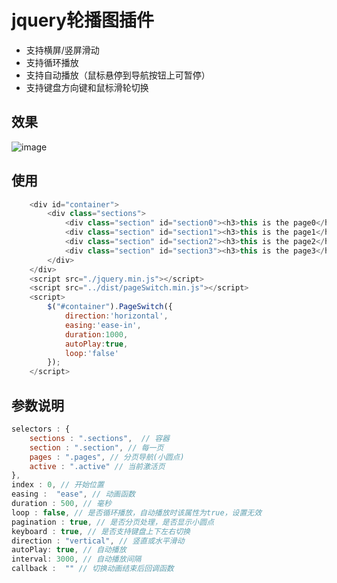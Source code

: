 # jquery轮播图插件
* 支持横屏/竖屏滑动
* 支持循环播放
* 支持自动播放（鼠标悬停到导航按钮上可暂停）
* 支持键盘方向键和鼠标滑轮切换

## 效果
![image](https://github.com/ParadeTo/page-switch/blob/master/img/demo.gif)

## 使用
```javascript
	<div id="container">
		<div class="sections">
			<div class="section" id="section0"><h3>this is the page0</h3></div>
			<div class="section" id="section1"><h3>this is the page1</h3></div>
			<div class="section" id="section2"><h3>this is the page2</h3></div>
			<div class="section" id="section3"><h3>this is the page3</h3></div>
		</div>
	</div>
	<script src="./jquery.min.js"></script>
	<script src="../dist/pageSwitch.min.js"></script>
	<script>
		$("#container").PageSwitch({
			direction:'horizontal',
			easing:'ease-in',
			duration:1000,
			autoPlay:true,
			loop:'false'
		});
	</script>
```

## 参数说明
```javascript
selectors : {
	sections : ".sections",  // 容器
	section : ".section", // 每一页
	pages : ".pages", // 分页导航(小圆点)
	active : ".active" // 当前激活页
},
index : 0, // 开始位置
easing :  "ease", // 动画函数
duration : 500, // 毫秒
loop : false, // 是否循环播放，自动播放时该属性为true，设置无效
pagination : true, // 是否分页处理，是否显示小圆点
keyboard : true, // 是否支持键盘上下左右切换
direction : "vertical", // 竖直或水平滑动
autoPlay: true, // 自动播放
interval: 3000, // 自动播放间隔
callback :  "" // 切换动画结束后回调函数
```
